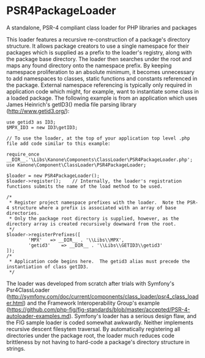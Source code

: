 PSR4PackageLoader
=================

A standalone, PSR-4 compliant class loader for PHP libraries and packages 

This loader features a recursive re-construction of a package's directory structure.  It allows package creators to use a single namespace for their packages which is supplied as a prefix to the loader's registry, along with the package base directory.  The loader then searches under the root and maps any found directory onto the namespace prefix.  By keeping namespace proliferation to an absolute minimum, it becomes unnecessary to add namespaces to classes, static functions and constants referenced in the package.  External namespace referencing is typically only required in application code which might, for example, want to instantiate some class in a loaded package.  The following example is from an application which uses James Heinrich's getID3() media file parsing library (http://www.getid3.org/):

    use getid3 as ID3;
    $MPX_ID3 = new ID3\getID3;
    
    // To use the loader, at the top of your application top level .php file add code similar to this example:
    
    require_once __DIR__.'\Libs\Kanone\Components\ClassLoader\PSR4PackageLoader.php';
    use Kanone\Component\ClassLoader\PSR4PackageLoader;
    
    $loader = new PSR4PackageLoader();
    $loader->register();	// Internally, the loader's registration functions submits the name of the load method to be used.
    
    /*
     * Register project namespace prefixes with the loader.  Note the PSR-4 structure where a prefix is associated with an array of base directories.
     * Only the package root directory is supplied, however, as the directory array is created recursively downward from the root.
     */
    $loader->registerPrefixes([
            'MPX'	=> __DIR__ . '\\Libs\\MPX',
            'getid3'	=> __DIR__ . '\\Libs\\GETID3\\getid3'
    ]);
    /*
     * Application code begins here.  The getid3 alias must precede the instantiation of class getID3.
     */
The loader was developed from scratch after trials with Symfony's Psr4ClassLoader (http://symfony.com/doc/current/components/class_loader/psr4_class_loader.html) and the Framework Interoperability Group's example (https://github.com/php-fig/fig-standards/blob/master/accepted/PSR-4-autoloader-examples.md).  Symfony's loader has a serious design flaw, and the FIG sample loader is coded somewhat awkwardly.  Neither implements recursive descent filesytem traversal.  By automatically registering all directories under the package root, the loader much reduces code brittleness by not having to hard-code a package's directory structure in strings.


    

    

